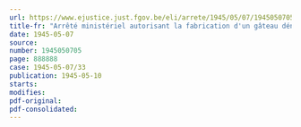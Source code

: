 ```yaml
---
url: https://www.ejustice.just.fgov.be/eli/arrete/1945/05/07/1945050705/justel
title-fr: "Arrêté ministériel autorisant la fabrication d'un gâteau dénommé "Gâteau des Mamans""
date: 1945-05-07
source:
number: 1945050705
page: 888888
case: 1945-05-07/33
publication: 1945-05-10
starts:
modifies:
pdf-original:
pdf-consolidated:
---
```


